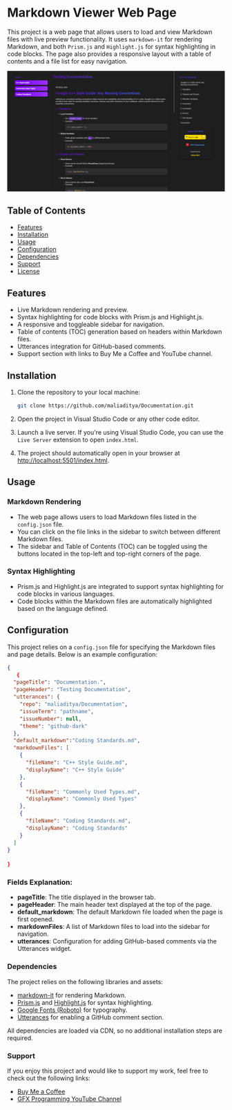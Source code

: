 # Markdown Viewer Web Page

This project is a web page that allows users to load and view Markdown files with live preview functionality. It uses `markdown-it` for rendering Markdown, and both `Prism.js` and `Highlight.js` for syntax highlighting in code blocks. The page also provides a responsive layout with a table of contents and a file list for easy navigation.

![alt text](image-1.png)

## Table of Contents

- [Features](#features)
- [Installation](#installation)
- [Usage](#usage)
- [Configuration](#configuration)
- [Dependencies](#dependencies)
- [Support](#support)
- [License](#license)

## Features

- Live Markdown rendering and preview.
- Syntax highlighting for code blocks with Prism.js and Highlight.js.
- A responsive and toggleable sidebar for navigation.
- Table of contents (TOC) generation based on headers within Markdown files.
- Utterances integration for GitHub-based comments.
- Support section with links to Buy Me a Coffee and YouTube channel.

## Installation

1. Clone the repository to your local machine:

    ```bash
    git clone https://github.com/maliaditya/Documentation.git
    ```

2. Open the project in Visual Studio Code or any other code editor.

3. Launch a live server. If you're using Visual Studio Code, you can use the `Live Server` extension to open `index.html`.

4. The project should automatically open in your browser at [http://localhost:5501/index.html](http://localhost:5501/index.html).

## Usage

### Markdown Rendering

- The web page allows users to load Markdown files listed in the `config.json` file.
- You can click on the file links in the sidebar to switch between different Markdown files.
- The sidebar and Table of Contents (TOC) can be toggled using the buttons located in the top-left and top-right corners of the page.

### Syntax Highlighting

- Prism.js and Highlight.js are integrated to support syntax highlighting for code blocks in various languages.
- Code blocks within the Markdown files are automatically highlighted based on the language defined.

## Configuration

This project relies on a `config.json` file for specifying the Markdown files and page details. Below is an example configuration:

```json
{
   {
  "pageTitle": "Documentation.",
  "pageHeader": "Testing Documentation",
  "utterances": {
    "repo": "maliaditya/Documentation",
    "issueTerm": "pathname",
    "issueNumber": null,
    "theme": "github-dark"
  },
  "default_markdown":"Coding Standards.md",
  "markdownFiles": [
    {
      "fileName": "C++ Style Guide.md",
      "displayName": "C++ Style Guide"
    },
    {
      "fileName": "Commonly Used Types.md",
      "displayName": "Commonly Used Types"
    },
    {
      "fileName": "Coding Standards.md",
      "displayName": "Coding Standards"
    }
  ]
}

}

```
### Fields Explanation:

- **pageTitle**: The title displayed in the browser tab.
- **pageHeader**: The main header text displayed at the top of the page.
- **default_markdown**: The default Markdown file loaded when the page is first opened.
- **markdownFiles**: A list of Markdown files to load into the sidebar for navigation.
- **utterances**: Configuration for adding GitHub-based comments via the Utterances widget.

### Dependencies

The project relies on the following libraries and assets:

- [markdown-it](https://github.com/markdown-it/markdown-it) for rendering Markdown.
- [Prism.js](https://prismjs.com/) and [Highlight.js](https://highlightjs.org/) for syntax highlighting.
- [Google Fonts (Roboto)](https://fonts.google.com/specimen/Roboto) for typography.
- [Utterances](https://utteranc.es/) for enabling a GitHub comment section.

All dependencies are loaded via CDN, so no additional installation steps are required.

### Support

If you enjoy this project and would like to support my work, feel free to check out the following links:

- [Buy Me a Coffee](https://www.buymeacoffee.com/adityamali98)
- [GFX Programming YouTube Channel](https://www.youtube.com/@GFX-Programming)
